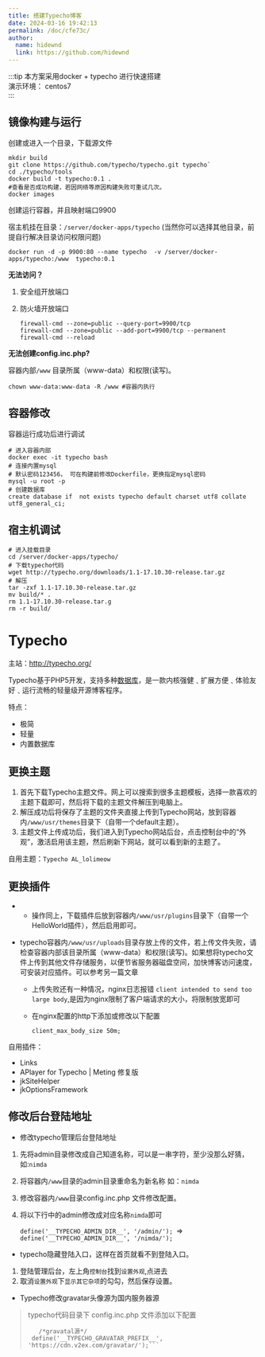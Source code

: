 ```yaml
---
title: 搭建Typecho博客
date: 2024-03-16 19:42:13
permalink: /doc/cfe73c/
author: 
  name: hidewnd
  link: https://github.com/hidewnd
---
```

:::tip
本方案采用docker + typecho 进行快速搭建<br>
演示环境： centos7	
:::

## 镜像构建与运行

创建或进入一个目录，下载源文件

```shell
mkdir build
git clone https://github.com/typecho/typecho.git typecho`
cd ./typecho/tools
docker build -t typecho:0.1 .
#查看是否成功构建，若因网络等原因构建失败可重试几次。
docker images 
```

创建运行容器，并且映射端口9900

宿主机挂在目录：`/server/docker-apps/typecho` (当然你可以选择其他目录，前提自行解决目录访问权限问题) 

```shell
docker run -d -p 9900:80 --name typecho  -v /server/docker-apps/typecho:/www  typecho:0.1
```

**无法访问？**

1. 安全组开放端口

2. 防火墙开放端口

   ```shell
   firewall-cmd --zone=public --query-port=9900/tcp
   firewall-cmd --zone=public --add-port=9900/tcp --permanent
   firewall-cmd --reload
   ```

**无法创建config.inc.php?**

容器内部`/www` 目录所属（www-data）和权限(读写)。

```shell
chown www-data:www-data -R /www #容器内执行
```



## 容器修改

容器运行成功后进行调试

```shell
# 进入容器内部
docker exec -it typecho bash
# 连接内置mysql
# 默认密码123456， 可在构建前修改Dockerfile，更换指定mysql密码
mysql -u root -p
# 创建数据库
create database if  not exists typecho default charset utf8 collate utf8_general_ci;
```

## 宿主机调试

```shell
# 进入挂载目录
cd /server/docker-apps/typecho/
# 下载typecho代码
wget http://typecho.org/downloads/1.1-17.10.30-release.tar.gz
# 解压
tar -zxf 1.1-17.10.30-release.tar.gz
mv build/* .
rm 1.1-17.10.30-release.tar.g
rm -r build/
```





# Typecho 

主站：<http://typecho.org/>

Typecho基于PHP5开发，支持多种[数据库](https://cloud.tencent.com/solution/database?from=10680)，是一款内核强健﹑扩展方便﹑体验友好﹑运行流畅的轻量级开源博客程序。

特点：

- 极简
- 轻量
- 内置数据库

## 更换主题

1. 首先下载Typecho主题文件。网上可以搜索到很多主题模板，选择一款喜欢的主题下载即可，然后将下载的主题文件解压到电脑上。
2. 解压成功后将保存了主题的文件夹直接上传到Typecho网站，放到容器内`/www/usr/themes`目录下（自带一个default主题）。
3. 主题文件上传成功后，我们进入到Typecho网站后台，点击控制台中的“外观”，激活启用该主题，然后刷新下网站，就可以看到新的主题了。



自用主题：`Typecho AL_lolimeow`

## 更换插件

- - 操作同上，下载插件后放到容器内`/www/usr/plugins`目录下（自带一个HelloWorld插件），然后启用即可。

- typecho容器内`/www/usr/uploads`目录存放上传的文件，若上传文件失败，请检查容器内部该目录所属（www-data）和权限(读写)。如果想将typecho文件上传到其他文件存储服务，以便节省服务器磁盘空间，加快博客访问速度，可安装对应插件。可以参考另一篇文章

  - 上传失败还有一种情况，nginx日志报错 `client intended to send too large body`,是因为nginx限制了客户端请求的大小，将限制放宽即可

  - 在nginx配置的http下添加或修改以下配置

    `client_max_body_size 50m;`



自用插件：

- Links
- APlayer for Typecho | Meting 修复版
- jkSiteHelper
- jkOptionsFramework

## 修改后台登陆地址

- 修改typecho管理后台登陆地址

1. 先将admin目录修改成自己知道名称，可以是一串字符，至少没那么好猜，如:`nimda`

2. 将容器内`/www`目录的admin目录重命名为新名称 如：`nimda`

3. 修改容器内`/www`目录config.inc.php 文件修改配置。

4. 将以下行中的admin修改成对应名称`nimda`即可

   `define('__TYPECHO_ADMIN_DIR__', '/admin/'); `=> `define('__TYPECHO_ADMIN_DIR__', '/nimda/');`

- typecho隐藏登陆入口，这样在首页就看不到登陆入口。

1. 登陆管理后台，左上角`控制台`找到`设置外观`,点进去
2. 取消`设置外观`下`显示其它杂项`的勾勾，然后保存设置。

- Typecho修改gravatar头像源为国内服务器源

> typecho代码目录下 config.inc.php 文件添加以下配置
>
> ```
>    /*gravatal源*/
>  define('__TYPECHO_GRAVATAR_PREFIX__', 'https://cdn.v2ex.com/gravatar/');```
> ```
